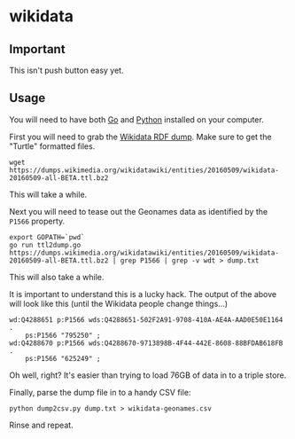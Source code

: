 # wikidata

## Important

This isn't push button easy yet.

## Usage

You will need to have both [Go]() and [Python]() installed on your computer.

First you will need to grab the [Wikidata RDF dump](https://m.wikidata.org/wiki/Wikidata:Database_download). Make sure to get the "Turtle" formatted files.

```
wget https://dumps.wikimedia.org/wikidatawiki/entities/20160509/wikidata-20160509-all-BETA.ttl.bz2
```

This will take a while.

Next you will need to tease out the Geonames data as identified by the `P1566` property.

```
export GOPATH=`pwd`
go run ttl2dump.go https://dumps.wikimedia.org/wikidatawiki/entities/20160509/wikidata-20160509-all-BETA.ttl.bz2 | grep P1566 | grep -v wdt > dump.txt
```

This will also take a while.

It is important to understand this is a lucky hack. The output of the above will look like this (until the Wikidata people change things...)

```
wd:Q4288651 p:P1566 wds:Q4288651-502F2A91-9708-410A-AE4A-AAD0E50E1164 .
    ps:P1566 "795250" ;
wd:Q4288670 p:P1566 wds:Q4288670-9713898B-4F44-442E-8608-88BFDAB618FB .
    ps:P1566 "625249" ;
```

Oh well, right? It's easier than trying to load 76GB of data in to a triple store.

Finally, parse the dump file in to a handy CSV file:

```
python dump2csv.py dump.txt > wikidata-geonames.csv
```

Rinse and repeat.